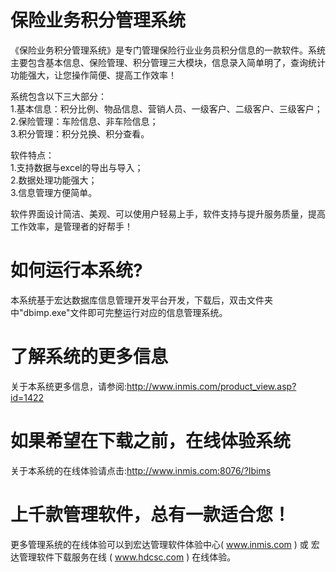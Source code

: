 # 保险业务积分管理系统

《保险业务积分管理系统》是专门管理保险行业业务员积分信息的一款软件。系统主要包含基本信息、保险管理、积分管理三大模块，信息录入简单明了，查询统计功能强大，让您操作简便、提高工作效率！ 

系统包含以下三大部分：   
1.基本信息：积分比例、物品信息、营销人员、一级客户、二级客户、三级客户；   
2.保险管理：车险信息、非车险信息；   
3.积分管理：积分兑换、积分查看。 

软件特点：   
1.支持数据与excel的导出与导入；   
2.数据处理功能强大；   
3.信息管理方便简单。 

软件界面设计简洁、美观、可以使用户轻易上手，软件支持与提升服务质量，提高工作效率，是管理者的好帮手！

# 如何运行本系统?

本系统基于宏达数据库信息管理开发平台开发，下载后，双击文件夹中"dbimp.exe"文件即可完整运行对应的信息管理系统。

# 了解系统的更多信息

关于本系统更多信息，请参阅:http://www.inmis.com/product_view.asp?id=1422

# 如果希望在下载之前，在线体验系统

关于本系统的在线体验请点击:http://www.inmis.com:8076/?Ibims

# 上千款管理软件，总有一款适合您！

更多管理系统的在线体验可以到宏达管理软件体验中心( www.inmis.com ) 或 宏达管理软件下载服务在线 ( www.hdcsc.com ) 在线体验。

